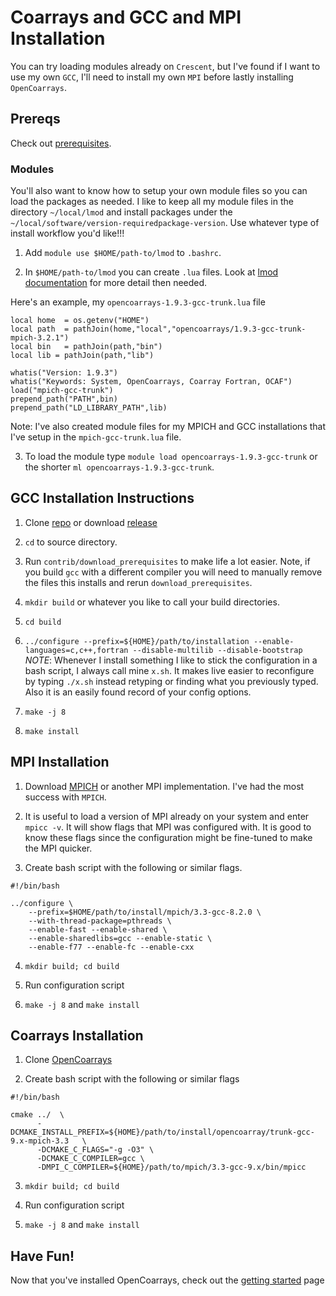 # Coarrays and GCC  and MPI Installation

You can try loading modules already on `Crescent`, but I've found if I want
to use my own `GCC`, I'll need to install my own `MPI` before lastly installing
`OpenCoarrays`.

## Prereqs

Check out [prerequisites](https://github.com/sourceryinstitute/OpenCoarrays/blob/master/INSTALL.md#developer-build-and-install).

### Modules
You'll also want to know how to setup your own module files so you can load the
packages as needed. I like to keep all my module files in the directory
`~/local/lmod` and install packages under the `~/local/software/version-requiredpackage-version`.
Use whatever type of install workflow you'd like!!!

1. Add `module use $HOME/path-to/lmod` to `.bashrc`.

2. In `$HOME/path-to/lmod` you can create `.lua` files. Look  at
   [lmod documentation](https://lmod.readthedocs.io/en/latest/015_writing_modules.html)
   for more detail then needed.


Here's an example, my `opencoarrays-1.9.3-gcc-trunk.lua` file
```
local home  = os.getenv("HOME")
local path  = pathJoin(home,"local","opencoarrays/1.9.3-gcc-trunk-mpich-3.2.1")
local bin   = pathJoin(path,"bin")
local lib = pathJoin(path,"lib")

whatis("Version: 1.9.3")
whatis("Keywords: System, OpenCoarrays, Coarray Fortran, OCAF")
load("mpich-gcc-trunk")
prepend_path("PATH",bin)
prepend_path("LD_LIBRARY_PATH",lib)
```
Note: I've also created module files for my MPICH and GCC installations that
      I've setup in the `mpich-gcc-trunk.lua` file.

3. To load the module type `module load opencoarrays-1.9.3-gcc-trunk` or the
   shorter `ml opencoarrays-1.9.3-gcc-trunk`.

## GCC Installation Instructions

1. Clone [repo](https://github.com/gcc-mirror/gcc) or download [release](https://github.com/gcc-mirror/gcc/releases)

2. `cd` to source directory.

3. Run `contrib/download_prerequisites` to make life a lot easier. Note, if you
   build `gcc` with a different compiler you will need to manually remove the
   files this installs and rerun `download_prerequisites`.

4. `mkdir build` or whatever you like to call your build directories.

5. `cd build`

6. `../configure --prefix=${HOME}/path/to/installation --enable-languages=c,c++,fortran --disable-multilib --disable-bootstrap`
   *NOTE*: Whenever I install something I like to stick the configuration in a
   	   bash script, I always call mine `x.sh`. It makes live easier to
	   reconfigure by typing `./x.sh` instead retyping or finding what you
	   previously typed. Also it is an easily found record of your config
	   options.

7. `make -j 8`

8. `make install`


## MPI Installation

1. Download [MPICH](https://www.mpich.org/downloads/) or another MPI
   implementation. I've had the most success with `MPICH`.

2. It is useful to load a version of MPI already on your system and enter
   `mpicc -v`. It will show flags that MPI was configured with. It is good to
   know these flags since the configuration might be fine-tuned to make the MPI
   quicker.

3. Create bash script with the following or similar flags.

```
#!/bin/bash

../configure \
    --prefix=$HOME/path/to/install/mpich/3.3-gcc-8.2.0 \
    --with-thread-package=pthreads \
    --enable-fast --enable-shared \
    --enable-sharedlibs=gcc --enable-static \
    --enable-f77 --enable-fc --enable-cxx
```

4. `mkdir build; cd build`

5. Run configuration script

6. `make -j 8` and `make install`


## Coarrays Installation

1. Clone [OpenCoarrays](https://github.com/sourceryinstitute/OpenCoarrays)

2. Create bash script with the following or similar flags
```
#!/bin/bash

cmake ../  \
      -DCMAKE_INSTALL_PREFIX=${HOME}/path/to/install/opencoarray/trunk-gcc-9.x-mpich-3.3   \
      -DCMAKE_C_FLAGS="-g -O3" \
      -DCMAKE_C_COMPILER=gcc \
      -DMPI_C_COMPILER=${HOME}/path/to/mpich/3.3-gcc-9.x/bin/mpicc
```

3. `mkdir build; cd build`

4. Run configuration script

5. `make -j 8` and `make install`

## Have Fun!

Now that you've installed OpenCoarrays, check out the
[getting started](https://github.com/sourceryinstitute/OpenCoarrays/blob/master/GETTING_STARTED.md)
page